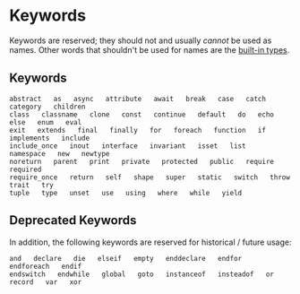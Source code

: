 # Keywords

Keywords are reserved; they should not and usually *cannot* be used as names. Other words that shouldn't be used for names are the [built-in types](/hack/built-in-types/introduction).

## Keywords
```Hack no-extract
abstract   as   async   attribute   await   break   case   catch   category   children
class   classname   clone   const   continue   default   do   echo   else   enum   eval
exit   extends   final   finally   for   foreach   function   if   implements   include
include_once   inout   interface   invariant   isset   list   namespace   new   newtype
noreturn   parent   print   private   protected   public   require   required
require_once   return   self   shape   super   static   switch   throw   trait   try
tuple   type   unset   use   using   where   while   yield
```

## Deprecated Keywords
In addition, the following keywords are reserved for historical / future usage:

```Hack no-extract
and   declare   die   elseif   empty   enddeclare   endfor   endforeach   endif
endswitch   endwhile   global   goto   instanceof   insteadof   or   record   var   xor
```
